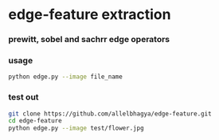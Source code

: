 # edge-feature extraction
### prewitt, sobel and sachrr edge operators

### usage

```bash
python edge.py --image file_name
```

### test out

```bash
git clone https://github.com/allelbhagya/edge-feature.git
cd edge-feature
python edge.py --image test/flower.jpg
```
